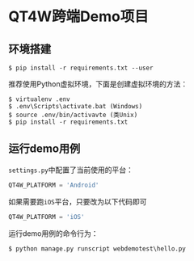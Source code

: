 # QT4W跨端Demo项目

## 环境搭建

```
$ pip install -r requirements.txt --user
```

推荐使用Python虚拟环境，下面是创建虚拟环境的方法：

```
$ virtualenv .env
$ .env\Scripts\activate.bat (Windows)
$ source .env/bin/activavte (类Unix)
$ pip install -r requirements.txt
```

## 运行demo用例

`settings.py`中配置了当前使用的平台：

```python
QT4W_PLATFORM = 'Android'
```

如果需要跑`iOS`平台，只要改为以下代码即可

```python
QT4W_PLATFORM = 'iOS'
```

运行demo用例的命令行为：

```
$ python manage.py runscript webdemotest\hello.py
```
